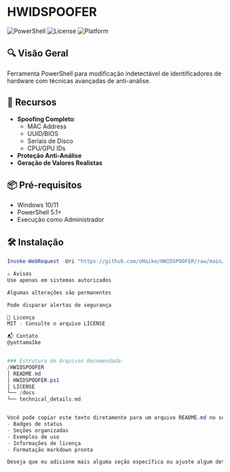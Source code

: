 # HWIDSPOOFER 

![PowerShell](https://img.shields.io/badge/PowerShell-v5.1+-blue.svg)
![License](https://img.shields.io/badge/License-MIT-green.svg)
![Platform](https://img.shields.io/badge/Platform-Windows-lightgrey.svg)

## 🔍 Visão Geral
Ferramenta PowerShell para modificação indetectável de identificadores de hardware com técnicas avançadas de anti-análise.

## 🚀 Recursos
- **Spoofing Completo**:
  - MAC Address
  - UUID/BIOS
  - Seriais de Disco
  - CPU/GPU IDs
- **Proteção Anti-Análise**
- **Geração de Valores Realistas**

## 📦 Pré-requisitos
- Windows 10/11
- PowerShell 5.1+
- Execução como Administrador

## 🛠️ Instalação
```powershell
Invoke-WebRequest -Uri "https://github.com/oMaike/HWIDSPOOFER/raw/main/HWIDSPOOFER.ps1" -OutFile "HWIDSPOOFER.ps1"

⚠️ Avisos
Use apenas em sistemas autorizados

Algumas alterações são permanentes

Pode disparar alertas de segurança

📜 Licença
MIT - Consulte o arquivo LICENSE

📬 Contato
@yottama1ke


### Estrutura de Arquivos Recomendada:
/HWIDSPOOFER
│ README.md
│ HWIDSPOOFER.ps1
│ LICENSE
└── /docs
└── technical_details.md


Você pode copiar este texto diretamente para um arquivo README.md no seu repositório. A estrutura inclui:
- Badges de status
- Seções organizadas
- Exemplos de uso
- Informações de licença
- Formatação markdown pronta

Deseja que eu adicione mais alguma seção específica ou ajuste algum detalhe?
